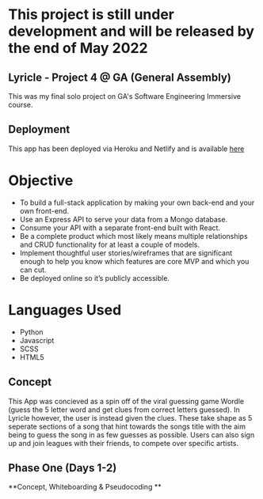 # This project is still under development and will be released by the end of May 2022

## Lyricle - Project 4 @ GA (General Assembly) 

This was my final solo project on GA's Software Engineering Immersive course. 

## Deployment 

This app has been deployed via Heroku and Netlify and is available [here](https://playlyricle.com/)

# Objective

- To build a full-stack application by making your own back-end and your own front-end.
- Use an Express API to serve your data from a Mongo database.
- Consume your API with a separate front-end built with React.
- Be a complete product which most likely means multiple relationships and CRUD functionality for at least a couple of models.
- Implement thoughtful user stories/wireframes that are significant enough to help you know which features are core MVP and which you can cut.
- Be deployed online so it’s publicly accessible.

# Languages Used

- Python
- Javascript
- SCSS
- HTML5

## Concept

This App was concieved as a spin off of the viral guessing game Wordle (guess the 5 letter word and get clues from correct letters guessed). In Lyricle however, the user is instead given the clues. These take shape as 5 seperate sections of a song that hint towards the songs title with the aim being to guess the song in as few guesses as possible. Users can also sign up and join leagues with their friends, to compete over specific artists. 

## Phase One (Days 1-2) 

**Concept, Whiteboarding & Pseudocoding **

